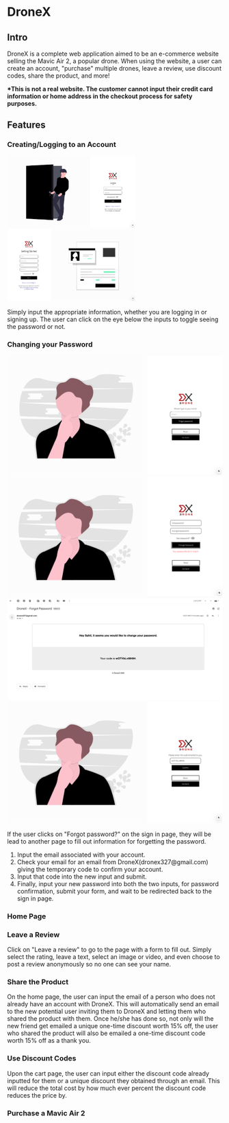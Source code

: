 # DroneX

<!-- add the videos/gifs after -->

<h2>Intro</h2>
<p>
    DroneX is a complete web application aimed to be an e-commerce website selling the Mavic Air 2, a popular drone. When using the website, a user can create an account, "purchase" multiple drones, leave a review, use discount codes, share the product, and more!  
</p>
<p>
    <strong>
        *This is not a real website. The customer cannot input their credit card information or home address in the checkout process for safety purposes.
    </strong>
</p>

<h2>Features</h2>

<h3>Creating/Logging to an Account</h3>
<img src='drones_screenshots/login.jpg' width='300' style='display: blocked;' />
<img src='drones_screenshots/sign_up.jpg' width='300' style='display: blocked;' />
<p>Simply input the appropriate information, whether you are logging in or signing up. The user can click on the eye below the inputs to toggle seeing the password or not.</p>

<!-- video goes here -->

<h3>Changing your Password</h3>
<img src='drones_screenshots/fp1.jpg'>
<img src='drones_screenshots/fp_doesnt_work.jpg'>
<img src='drones_screenshots/fp_temp_code_email.jpg'>
<img src='drones_screenshots/fp_temp_code.jpg'>
<!-- video goes here -->
<p>If the user clicks on "Forgot password?" on the sign in page, they will be lead to another page to fill out information for forgetting the password.</p>
<ol>
    <li>Input the email associated with your account.
    <li>Check your email for an email from DroneX(dronex327@gmail.com) giving the temporary code to confirm your account.
    <li>Input that code into the new input and submit.
    <li>Finally, input your new password into both the two inputs, for password confirmation, submit your form, and wait to be redirected back to the sign in page. 
</ol>

<h3>Home Page</h3>
<!-- video goes here -->

<h3>Leave a Review</h3>
<!-- video goes here -->

<p>Click on "Leave a review" to go to the page with a form to fill out. Simply select the rating, leave a text, select an image or video, and even choose to post a review anonymously so no one can see your name.</p>

<h3>Share the Product</h3>
<!-- video goes here -->

<p>On the home page, the user can input the email of a person who does not already have an account with DroneX. This will automatically send an email to the new potential user inviting them to DroneX and letting them who shared the product with them. Once he/she has done so, not only will the new friend get emailed a unique one-time discount worth 15% off, the user who shared the product will also be emailed a one-time discount code worth 15% off as a thank you.</p>

<h3>Use Discount Codes</h3>
<!-- video goes here -->

<p>Upon the cart page, the user can input either the discount code already inputted for them or a unique discount they obtained through an email. This will reduce the total cost by how much ever percent the discount code reduces the price by.</p>

<h3>Purchase a Mavic Air 2</h3>
<!-- video goes here -->
